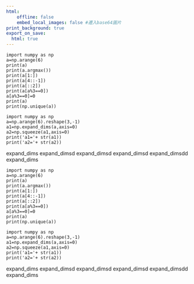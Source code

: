 ```yaml
---
html:
    offline: false
    embed_local_images: false #遷入base64圖片
print_background: true
export_on_save:
  html: true
---
```


```python{cmd}
import numpy as np
a=np.arange(6)
print(a)
print(a.argmax())
print(a[1:])
print(a[4::-1])
print(a[::2])
print(a[a%3==0])
a[a%3==0]=0
print(a)
print(np.unique(a))
```

```python{cmd}
import numpy as np
a=np.arange(6).reshape(3,-1)
a1=np.expand_dims(a,axis=0)
a2=np.squeeze(a1,axis=0)
print('a1='+ str(a1))
print('a2='+ str(a2))
```
expand_dims
expand_dimsd
expand_dimsd
expand_dimsd
expand_dimsdd
expand_dims
```python{cmd}
import numpy as np
a=np.arange(6)
print(a)
print(a.argmax())
print(a[1:])
print(a[4::-1])
print(a[::2])
print(a[a%3==0])
a[a%3==0]=0
print(a)
print(np.unique(a))
```

```python{cmd}
import numpy as np
a=np.arange(6).reshape(3,-1)
a1=np.expand_dims(a,axis=0)
a2=np.squeeze(a1,axis=0)
print('a1='+ str(a1))
print('a2='+ str(a2))
```
expand_dims
expand_dimsd
expand_dimsd
expand_dimsd
expand_dimsdd
expand_dims
